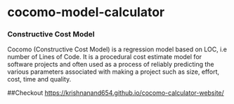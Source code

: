 # cocomo-model-calculator

### Constructive Cost Model

Cocomo (Constructive Cost Model) is a regression model based on LOC, i.e number of Lines of Code. It is a procedural cost estimate model for software projects and often used as a process of reliably predicting the various parameters associated with making a project such as size, effort, cost, time and quality.

##Checkout 
https://krishnanand654.github.io/cocomo-calculator-website/
